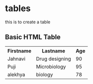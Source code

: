# tables
this is to create a table
<!DOCTYPE html>
<html>
<body>

<h2>Basic HTML Table</h2>

<table style="width:100%">
  <tr>
    <th>Firstname</th>
    <th>Lastname</th> 
    <th>Age</th>
  </tr>
  <tr>
    <td>Jahnavi</td>
    <td>Drug designing</td>
    <td>90</td>
  </tr>
  <tr>
    <td>Puji</td>
    <td>Microbiology</td>
    <td>95</td>
  </tr>
  <tr>
    <td>alekhya</td>
    <td>biology</td>
    <td>78</td>
  </tr>
</table>

</body>
</html>
